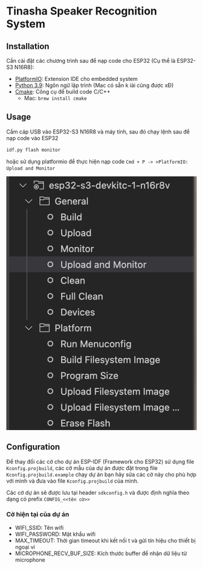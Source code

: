 # Tinasha Speaker Recognition System

## Installation

Cần cài đặt các chương trình sau để nạp code cho ESP32 (Cụ thể là ESP32-S3 N16R8):
- [PlatformIO](https://platformio.org/install/ide?install=vscode): Extension IDE cho embedded system
- [Python 3.9](https://www.python.org/downloads/): Ngôn ngữ lập trình (Mac có sẵn k iài cũng được xĐ)
- [Cmake](https://cmake.org/download/): Công cụ để build code C/C++
    - Mac: `brew install cmake`

## Usage

Cắm cáp USB vào ESP32-S3 N16R8 và máy tính, sau đó chạy lệnh sau để nạp code vào ESP32

```bash
idf.py flash monitor
```

hoặc sử dụng platformio để thực hiện nạp code `Cmd + P -> >PlatformIO: Upload and Monitor`

![img](assets/platformio.png)

## Configuration

Để thay đổi các cờ cho dự án ESP-IDF (Framework cho ESP32) sử dụng file `Kconfig.projbuild`, các cờ mẫu của dự án được đặt trong file `Kconfig.projbuild.example` chạy dự án bạn hãy sửa các cờ này cho phù hợp với mình và đưa vào file `Kconfig.projbuild` của mình. 

Các cờ dự án sẽ được lưu tại header `sdkconfig.h` và được định nghĩa theo dạng có prefix `CONFIG_<<tên cờ>>`

### Cờ hiện tại của dự án
- WIFI_SSID: Tên wifi
- WIFI_PASSWORD: Mật khẩu wifi
- MAX_TIMEOUT: Thời gian timeout khi kết nối t và gửi tín hiệu cho thiết bị ngoại vi
- MICROPHONE_RECV_BUF_SIZE: Kích thước buffer để nhận dữ liệu từ microphone